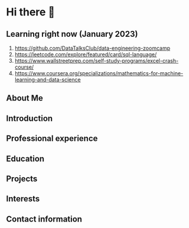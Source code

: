 # Hi there 👋

## Learning right now (January 2023)

1. https://github.com/DataTalksClub/data-engineering-zoomcamp
2. https://leetcode.com/explore/featured/card/sql-language/
3. https://www.wallstreetprep.com/self-study-programs/excel-crash-course/
4. https://www.coursera.org/specializations/mathematics-for-machine-learning-and-data-science

## About Me

## Introduction

## Professional experience

## Education

## Projects

## Interests

## Contact information
